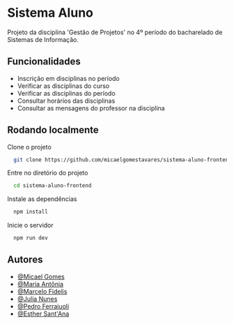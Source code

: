 
# Sistema Aluno

Projeto da disciplina 'Gestão de Projetos' no 4º período do bacharelado de Sistemas de Informação.



## Funcionalidades

- Inscrição em disciplinas no período
- Verificar as disciplinas do curso
- Verificar as disciplinas do período
- Consultar horários das disciplinas
- Consultar as mensagens do professor na disciplina


## Rodando localmente

Clone o projeto

```bash
  git clone https://github.com/micaelgomestavares/sistema-aluno-frontend.git
```

Entre no diretório do projeto

```bash
  cd sistema-aluno-frontend
```

Instale as dependências

```bash
  npm install
```

Inicie o servidor

```bash
  npm run dev
```


## Autores

- [@Micael Gomes](https://www.github.com/micaelgomestavares)
- [@Maria Antônia](https://www.github.com/mariantoniafreitas)
- [@Marcelo Fidelis](https://github.com/marcelofiddelis)
- [@Julia Nunes](https://github.com/juju04102003)
- [@Pedro Ferraiuoli](https://github.com/pedro1403)
- [@Esther Sant'Ana](https://github.com/santesther)
